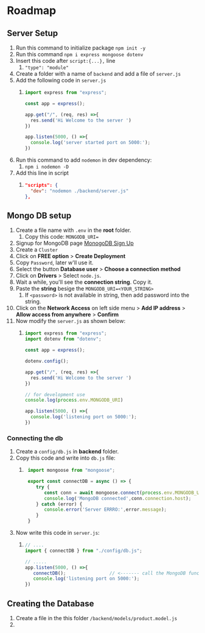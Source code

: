 # Roadmap

## Server Setup

1. Run this command to initialize package `npm init -y`
2. Run this command `npm i express mongoose dotenv` 
3. Insert this code after `script:{...},` line
   1. `"type": "module"`
4. Create a folder with a name of `backend` and add a file of `server.js` 
5. Add the following code in `server.js`
   1. ```js
      import express from "express";

      const app = express();

      app.get("/", (req, res) =>{
        res.send('Hi Welcome to the server ')
      })

      app.listen(5000, () =>{
        console.log('server started port on 5000:');
      })
      ```
6. Run this command to add `nodemon` in dev dependency:
   1. `npm i nodemon -D`
7. Add this line in script
   1. ```json
      "scripts": {
        "dev": "nodemon ./backend/server.js"
      },
      ```
  
## Mongo DB setup

1. Create a file name with `.env` in the **root** folder.
   1. Copy this code: `MONGODB_URI=`
2. Signup for MongoDB page [MonogoDB Sign Up](https://www.mongodb.com/community/forums/signup)
3. Create a `Cluster`
4. Click on **FREE option** > **Create Deployment**
5. Copy `Password`, later w'll use it.
6. Select the button **Database user** > **Choose a connection method**
7. Click on **Drivers** > Select `node.js`.
8. Wait a while, you'll see the **connection string**. Copy it.
9. Paste the **string** besige the `MONGODB_URI=<YOUR_STRING>`
   1.  If `<password>` is not available in string, then add password into the string. 
10. Click on the **Network Access** on left side menu > **Add IP address** > **Allow access from anywhere** > **Confirm**
11. Now modify the `server.js` as shown below:
    1.  ```js
        import express from "express";
        import dotenv from "dotenv";

        const app = express();

        dotenv.config();

        app.get("/", (req, res) =>{
          res.send('Hi Welcome to the server ')
        })

        // for development use
        console.log(process.env.MONGODB_URI)

        app.listen(5000, () =>{
          console.log('listening port on 5000:');
        })
        ```

### Connecting the db

1. Create a `config/db.js` in **backend** folder.
2. Copy this code and write into `db.js` file:
    1.  ```js
         import mongoose from "mongoose";

         export const connectDB = async () => {
            try {
               const conn = await mongoose.connect(process.env.MONGODB_URI);
               console.log('MongoDB connected',conn.connection.host);
            } catch (error) {
               console.error('Server ERRRO:',error.message);
            }
         }
         ```
3. Now write this code in `server.js`:
   1. ```js
      // ....
      import { connectDB } from "./config/db.js";

      // .....
      app.listen(5000, () =>{
         connectDB();                // <------- call the MongoDB function
         console.log('listening port on 5000:');
      })
      ```

## Creating the Database

1. Create a file in the this folder `/backend/models/product.model.js`
2. 